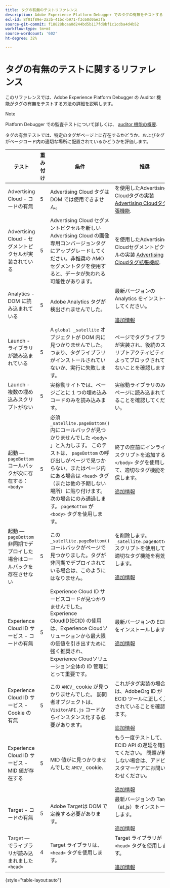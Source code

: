 ```yaml
---
title: タグの有無のテストリファレンス
description: Adobe Experience Platform Debugger でのタグの有無をテストする Auditor の機能について説明します。
exl-id: 8f01f89e-2a3b-41bc-b971-f3c60d0ae3fa
source-git-commit: f18828bcaa0d244bd5b117fd8bf1c1cdba4d4b52
workflow-type: tm+mt
source-wordcount: '602'
ht-degree: 32%

---
```


# タグの有無のテストに関するリファレンス

このリファレンスでは、Adobe Experience Platform Debugger の Auditor 機能がタグの有無をテストする方法の詳細を説明します。

>[!NOTE]
>
>Platform Debugger での監査テストについて詳しくは、 [auditor 機能の概要](./overview.md).

タグの有無テストでは、特定のタグがページ上に存在するかどうか、およびタグがページコード内の適切な場所に配置されているかどうかを評価します。

| テスト | 重み付け | 条件 | 推奨 |
| --- | --- | --- | --- |
| Advertising Cloud - コードの有無 | 5 | Advertising Cloud タグは DOM では使用できません。 | を使用したAdvertising Cloudタグの実装 [Advertising Cloudタグ拡張機能](https://experienceleague.adobe.com/docs/experience-platform/destinations/catalog/advertising/adobe-advertising-cloud.html). |
| Advertising Cloud - セグメントピクセルが実装されている | 5 | Advertising Cloud セグメントピクセルを新しい Advertising Cloud の画像専用コンバージョンタグにアップグレードしてください。非推奨の AMO セグメントタグを使用すると、データが失われる可能性があります。 | を使用したAdvertising Cloudセグメントピクセルの実装 [Advertising Cloudタグ拡張機能](https://experienceleague.adobe.com/docs/experience-platform/destinations/catalog/advertising/adobe-advertising-cloud.html). |
| Analytics - DOM に読み込まれている | 5 | Adobe Analytics タグが検出されませんでした。 | 最新バージョンの Analytics をインストールしてください。<br><br>[追加情報](https://experienceleague.adobe.com/docs/analytics/implementation/home.html?lang=ja) |
| Launch - ライブラリが読み込まれている | 5 | A `global _satellite` オブジェクトが DOM 内に見つかりませんでした。つまり、タグライブラリがインストールされていないか、実行に失敗します。 | ページでタグライブラリが実装され、後続のスクリプトアクティビティによってブロックされていないことを確認します。 |
| Launch - 複数の埋め込みスクリプトがない | 5 | 実稼動サイトでは、ページごとに 1 つの埋め込みコードのみを読み込みます。 | 実稼動ライブラリのみがページに読み込まれていることを確認してください。 |
| 起動 — `pageBottom` コールバックが次に存在する： `<body>` | 5 | 必須 `_satellite.pageBottom()` 内にコールバックが見つかりませんでした `<body>` 」と入力します。 このテストは、 `pageBottom` の呼び出しがページで見つからない、またはページ内にある場合は `<head>` タグ（または他の予期しない場所）に貼り付けます。 次の場合にのみ通過します。 `pageBottom` が `<body>` タグを使用します。 | 終了の直前にインラインスクリプトを追加する `</body>` タグを使用して、適切なタグ機能を確保します。<br><br>[追加情報](https://experienceleague.adobe.com/docs/experience-platform/tags/client-side/asynchronous-deployment.html) |
| 起動 — `pageBottom` 非同期でデプロイした場合はコールバックを存在させない | 5 | この `_satellite.pageBottom()` コールバックがページで見つかりました。タグが非同期でデプロイされている場合は、このようにはなりません。 | を削除します。 `_satellite.pageBottom()` スクリプトを使用して、適切なタグ機能を有効にします。 <br><br>[追加情報](https://experienceleague.adobe.com/docs/experience-platform/tags/client-side/asynchronous-deployment.html) |
| Experience Cloud ID サービス - コードの有無 | 5 | Experience Cloud ID サービスコードが見つかりませんでした。Experience CloudID(ECID) の使用は、Experience Cloudソリューションから最大限の価値を引き出すために強く推奨され、Experience Cloudソリューション全体の ID 管理にとって重要です。 | 最新バージョンの ECID をインストールします。<br><br>[追加情報](https://experienceleague.adobe.com/docs/id-service/using/intro/overview.html?lang=ja) |
| Experience Cloud ID サービス - Cookie の有無 | 5 | この `AMCV_` cookie が見つかりませんでした。 訪問者オブジェクトは、`VisitorAPI.js` コードからインスタンス化する必要があります。 | これがタグ実装の場合は、AdobeOrg ID が ECID ツールに正しく入力されていることを確認します。 <br><br>[追加情報](https://experienceleague.adobe.com/docs/id-service/using/intro/cookies.html?lang=ja) |
| Experience Cloud ID サービス - MID 値が存在する | 5 | MID 値がに見つかりませんでした `AMCV_` cookie. | もう一度テストして、ECID API の遅延を確認してください。 問題が解決しない場合は、アドビカスタマーケアにお問い合わせください。<br><br>[追加情報](https://experienceleague.adobe.com/docs/id-service/using/intro/cookies.html?lang=ja) |
| Target - コードの有無 | 5 | Adobe Targetは DOM で定義する必要があります。 | 最新バージョンの Target（at.js）をインストールします。<br><br>[追加情報](https://experienceleague.adobe.com/docs/target/using/implement-target/implementing-target.html) |
| Target — でライブラリが読み込まれました `<head>` | 4 | Target ライブラリは、 `<head>` タグを使用します。 | Target ライブラリが `<head>` タグを使用します。 <br><br>[追加情報](https://experienceleague.adobe.com/docs/target/using/implement-target/implementing-target.html) |

{style="table-layout:auto"}
